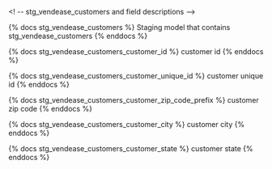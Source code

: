 <! -- stg_vendease_customers and field descriptions -->

{% docs stg_vendease_customers %}
Staging model that contains stg_vendease_customers
{% enddocs %}

{% docs stg_vendease_customers_customer_id %}
customer id 
{% enddocs %}

{% docs stg_vendease_customers_customer_unique_id %}
customer unique id 
{% enddocs %}

{% docs stg_vendease_customers_customer_zip_code_prefix %}
customer zip code
{% enddocs %}

{% docs stg_vendease_customers_customer_city %}
customer city
{% enddocs %}

{% docs stg_vendease_customers_customer_state %}
customer state
{% enddocs %}